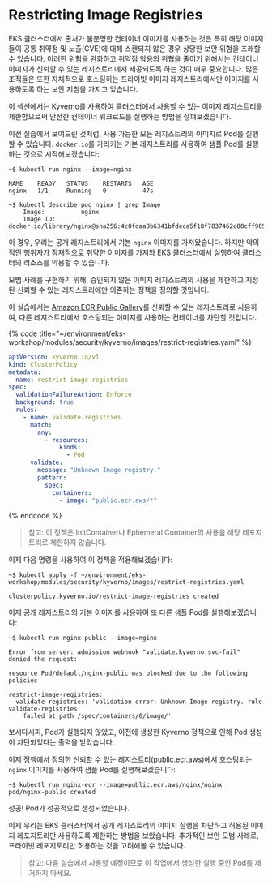 # Restricting Image Registries

EKS 클러스터에서 출처가 불분명한 컨테이너 이미지를 사용하는 것은 특히 해당 이미지들이 공통 취약점 및 노출(CVE)에 대해 스캔되지 않은 경우 상당한 보안 위험을 초래할 수 있습니다. 이러한 위험을 완화하고 취약점 악용의 위협을 줄이기 위해서는 컨테이너 이미지가 신뢰할 수 있는 레지스트리에서 제공되도록 하는 것이 매우 중요합니다. 많은 조직들은 또한 자체적으로 호스팅하는 프라이빗 이미지 레지스트리에서만 이미지를 사용하도록 하는 보안 지침을 가지고 있습니다.

이 섹션에서는 Kyverno를 사용하여 클러스터에서 사용할 수 있는 이미지 레지스트리를 제한함으로써 안전한 컨테이너 워크로드를 실행하는 방법을 살펴보겠습니다.

이전 실습에서 보여드린 것처럼, 사용 가능한 모든 레지스트리의 이미지로 Pod를 실행할 수 있습니다. `docker.io`를 가리키는 기본 레지스트리를 사용하여 샘플 Pod를 실행하는 것으로 시작해보겠습니다:

```
~$ kubectl run nginx --image=nginx
 
NAME    READY   STATUS    RESTARTS   AGE
nginx   1/1     Running   0          47s
 
~$ kubectl describe pod nginx | grep Image
    Image:          nginx
    Image ID:       docker.io/library/nginx@sha256:4c0fdaa8b6341bfdeca5f18f7837462c80cff90527ee35ef185571e1c327beac
```

이 경우, 우리는 공개 레지스트리에서 기본 `nginx` 이미지를 가져왔습니다. 하지만 악의적인 행위자가 잠재적으로 취약한 이미지를 가져와 EKS 클러스터에서 실행하여 클러스터의 리소스를 악용할 수 있습니다.

모범 사례를 구현하기 위해, 승인되지 않은 이미지 레지스트리의 사용을 제한하고 지정된 신뢰할 수 있는 레지스트리에만 의존하는 정책을 정의할 것입니다.

이 실습에서는 [Amazon ECR Public Gallery](https://public.ecr.aws/)를 신뢰할 수 있는 레지스트리로 사용하여, 다른 레지스트리에서 호스팅되는 이미지를 사용하는 컨테이너를 차단할 것입니다.

{% code title="~/environment/eks-workshop/modules/security/kyverno/images/restrict-registries.yaml" %}
```yaml
apiVersion: kyverno.io/v1
kind: ClusterPolicy
metadata:
  name: restrict-image-registries
spec:
  validationFailureAction: Enforce
  background: true
  rules:
    - name: validate-registries
      match:
        any:
          - resources:
              kinds:
                - Pod
      validate:
        message: "Unknown Image registry."
        pattern:
          spec:
            containers:
              - image: "public.ecr.aws/*"

```
{% endcode %}

> 참고: 이 정책은 InitContainer나 Ephemeral Container의 사용을 해당 레포지토리로 제한하지 않습니다.

이제 다음 명령을 사용하여 이 정책을 적용해보겠습니다:

```
~$ kubectl apply -f ~/environment/eks-workshop/modules/security/kyverno/images/restrict-registries.yaml
 
clusterpolicy.kyverno.io/restrict-image-registries created
```

이제 공개 레지스트리의 기본 이미지를 사용하여 또 다른 샘플 Pod를 실행해보겠습니다:

```
~$ kubectl run nginx-public --image=nginx
 
Error from server: admission webhook "validate.kyverno.svc-fail" denied the request:
 
resource Pod/default/nginx-public was blocked due to the following policies
 
restrict-image-registries:
  validate-registries: 'validation error: Unknown Image registry. rule validate-registries
    failed at path /spec/containers/0/image/'
```

보시다시피, Pod가 실행되지 않았고, 이전에 생성한 Kyverno 정책으로 인해 Pod 생성이 차단되었다는 출력을 받았습니다.

이제 정책에서 정의한 신뢰할 수 있는 레지스트리(public.ecr.aws)에서 호스팅되는 `nginx` 이미지를 사용하여 샘플 Pod를 실행해보겠습니다:

```
~$ kubectl run nginx-ecr --image=public.ecr.aws/nginx/nginx
pod/nginx-public created
```

성공! Pod가 성공적으로 생성되었습니다.

이제 우리는 EKS 클러스터에서 공개 레지스트리의 이미지 실행을 차단하고 허용된 이미지 레포지토리만 사용하도록 제한하는 방법을 보았습니다. 추가적인 보안 모범 사례로, 프라이빗 레포지토리만 허용하는 것을 고려해볼 수 있습니다.

> 참고: 다음 실습에서 사용할 예정이므로 이 작업에서 생성한 실행 중인 Pod를 제거하지 마세요.

